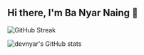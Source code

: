 ## Hi there, I'm Ba Nyar Naing 👋


![GitHub Streak](https://github-readme-streak-stats.herokuapp.com?user=devnyar&theme=nord&hide_border=true&date_format=M%20j%5B%2C%20Y%5D&card_width=600&card_height=200)

![devnyar's GitHub stats](https://github-readme-stats.vercel.app/api?username=devnyar&show_icons=true&theme=nord&hide_border=true)
